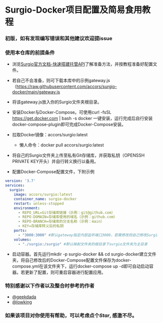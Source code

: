 # Surgio-Docker项目配置及简易食用教程
### 初版，如有发现编写错误和其他建议欢迎提issue

### 使用本仓库的前提条件

- 浏览[Surgio官方文档-快速搭建托管API](https://surgio.js.org/guide/advance/api-gateway.html#%E8%87%AA%E6%9C%89%E6%9C%8D%E5%8A%A1%E5%99%A8%E9%83%A8%E7%BD%B2)了解准备方法，并按教程准备好配置文件。

- 若自己不会准备，则可下载本库中的示例gateway.js（https://raw.githubusercontent.com/accors/surgio-docker/main/gateway.js
- 将该gateway.js放入你的Surgio文件夹根目录。

- 安装Docker与Docker-Compose。可使用curl -fsSL https://get.docker.com | bash -s docker 一键安装，运行完成后自行安装docker-compose-plugin即可完成Docker-Compose安装。

- 拉取Docker镜像：accors/surgio:latest 
  - 懒人命令：docker pull accors/surgio:latest
  
- 将自己的Surgio文件夹上传至私有Git存储库，并获取私钥（OPENSSH PRIVATE KEY开头）并自行转义换行以备用。

- 配置Docker-Compose配置文件，下附示例

``` yaml
version: '3.7'
services:
  surgio:
    image: accors/surgio:latest
    container_name: surgio-docker
    restart: unless-stopped
    environment:
      - REPO_URL=Git存储库链接（示例：git@github.com）
      - REPO-DOMAIN=存储库使用的域名（示例：github.com）
      - REPO-BRANCH=存储库的分支名称（示例：main）
      - KEY=存储库转义后的私钥
    ports:
      - "3000:3000" #默认gateway指定内部监听端口3000，若需修改则自己修改Surgio配置仓库中的gateway.js，并修改：后的端口号。
    volumes:
      - "./surgio:/surgio" #默认映射文件夹的根目录下surgio文件夹为主目录
```

- 启动容器。首先运行mkdir -p surgio-docker && cd surgio-docker建立文件夹，将自己修改后的Docker-Compose配置文件保存为docker-compose.yml在该文件夹下，运行docker-compose up -d即可自动启动容器。若更新了配置，则可重启容器进行配置应用。


### 特别感谢以下作者以及整合时参考的作者 
- [@geekdada](https://github.com/surgioproject/surgio)
- [@lowking](https://github.com/lowking/rule-store)

### 如果该项目对你使用有帮助，可以考虑点个*Star*, 感激不尽。
